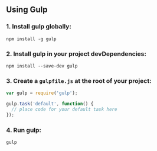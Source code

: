 ## Using Gulp

### 1. Install gulp globally:

```
npm install -g gulp
```

### 2. Install gulp in your project devDependencies:

```
npm install --save-dev gulp
```

### 3. Create a `gulpfile.js` at the root of your project:

```javascript
var gulp = require('gulp');

gulp.task('default', function() {
  // place code for your default task here
});
```

### 4. Run gulp:

```
gulp
